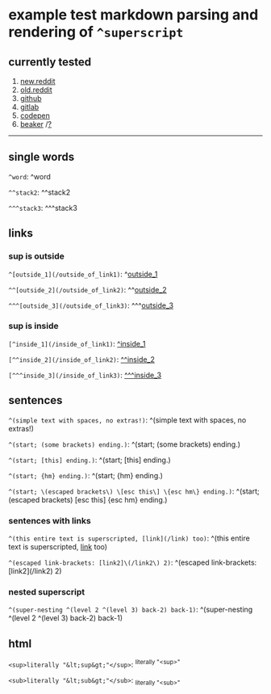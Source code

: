 # example test markdown parsing and rendering of `^superscript`


## currently tested

1. [new.reddit](https://new.reddit.com/user/dym_sh/comments/kq9n3n/this_is_a_superscripttest_post/)
2. [old.reddit](https://old.reddit.com/user/dym_sh/comments/kq9n3n/this_is_a_superscripttest_post/)
3. [github](https://github.com/dym-sh/markdown-tests/blob/latest/superscript.md)
4. [gitlab](https://gitlab.com/dym-sh/markdown-tests/-/blob/latest/superscript.md)
5. [codepen](https://codepen.io/dym-sh/pen/rNMvOYJ/left/?editors=1000)
6. [beaker](hyper://0cfadf84089316a605c1c9dfb7c9ae4430b1c455600d5d1f49df362a428ed089/superscript.md) /[?](https://beakerbrowser.com)

----


## single words

`^word`: ^word

`^^stack2`: ^^stack2

`^^^stack3`: ^^^stack3



## links

### sup is outside

`^[outside_1](/outside_of_link1)`: ^[outside_1](/outside_of_link1)

`^^[outside_2](/outside_of_link2)`: ^^[outside_2](/outside_of_link2)

`^^^[outside_3](/outside_of_link3)`: ^^^[outside_3](/outside_of_link3)


### sup is inside

`[^inside_1](/inside_of_link1)`: [^inside_1](/inside_of_link1)

`[^^inside_2](/inside_of_link2)`: [^^inside_2](/inside_of_link2)

`[^^^inside_3](/inside_of_link3)`: [^^^inside_3](/inside_of_link3)



## sentences

`^(simple text with spaces, no extras!)`: ^(simple text with spaces, no extras!)

`^(start; (some brackets) ending.)`: ^(start; (some brackets) ending.)

`^(start; [this] ending.)`: ^(start; [this] ending.)

`^(start; {hm} ending.)`: ^(start; {hm} ending.)

`^(start; \(escaped brackets\) \[esc this\] \{esc hm\} ending.)`: ^(start; \(escaped brackets\) \[esc this\] \{esc hm\} ending.)


### sentences with links

`^(this entire text is superscripted, [link](/link) too)`: ^(this entire text is superscripted, [link](/link) too)

`^(escaped link-brackets: [link2]\(/link2\) 2)`: ^(escaped link-brackets: [link2]\(/link2\) 2)


### nested superscript

`^(super-nesting ^(level 2 ^(level 3) back-2) back-1)`: ^(super-nesting ^(level 2 ^(level 3) back-2) back-1)



## html

`<sup>literally "&lt;sup&gt;"</sup>`: <sup>literally "&lt;sup&gt;"</sup>

`<sub>literally "&lt;sub&gt;"</sub>`: <sub>literally "&lt;sub&gt;"</sub>